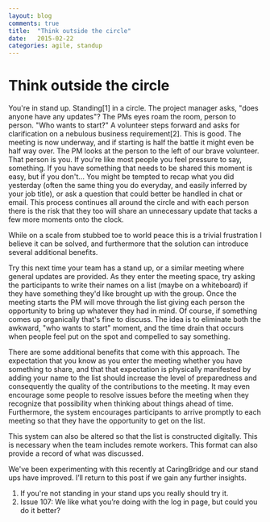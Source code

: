 ```yaml
---
layout: blog
comments: true
title:  "Think outside the circle"
date:   2015-02-22
categories: agile, standup
---
```

# Think outside the circle

You're in stand up. Standing[1] in a circle. The project manager asks, "does anyone have any updates"? The PMs eyes roam the room, person to person. "Who wants to start?" A volunteer steps forward and asks for clarification on a nebulous business requirement[2]. This is good. The meeting is now underway, and if starting is half the battle it might even be half way over. The PM looks at the person to the left of our brave volunteer. That person is you. If you're like most people you feel pressure to say, something. If you have something that needs to be shared this moment is easy, but if you don't... You might be tempted to recap what you did yesterday (often the same thing you do everyday, and easily inferred by your job title), or ask a question that could better be handled in chat or email. This process continues all around the circle and with each person there is the risk that they too will share an unnecessary update that tacks a few more moments onto the clock.

While on a scale from stubbed toe to world peace this is a trivial frustration I believe it can be solved, and furthermore that the solution can introduce several additional benefits.

Try this next time your team has a stand up, or a similar meeting where general updates are provided. As they enter the meeting space, try asking the participants to write their names on a list (maybe on a whiteboard) if they have something they'd like brought up with the group. Once the meeting starts the PM will move through the list giving each person the opportunity to bring up whatever they had in mind. Of course, if something comes up organically that's fine to discuss. The idea is to eliminate both the awkward, "who wants to start" moment, and the time drain that occurs when people feel put on the spot and compelled to say something.         

There are some additional benefits that come with this approach. The expectation that you know as you enter the meeting whether you have something to share, and that that expectation is physically manifested by adding your name to the list should increase the level of preparedness and consequently the quality of the contributions to the meeting. It may even encourage some people to resolve issues before the meeting when they recognize that possibility when thinking about things ahead of time. Furthermore, the system encourages participants to arrive promptly to each meeting so that they have the opportunity to get on the list.            

This system can also be altered so that the list is constructed digitally. This is necessary when the team includes remote workers. This format can also provide a record of what was discussed.

We've been experimenting with this recently at CaringBridge and our stand ups have improved. I’ll return to this post if we gain any further insights.         

1. If you're not standing in your stand ups you really should try it.
2. Issue 107: We like what you’re doing with the log in page, but could you do it better?            
